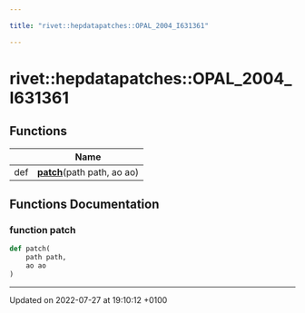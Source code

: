 ```yaml
---

title: "rivet::hepdatapatches::OPAL_2004_I631361"

---
```


# rivet::hepdatapatches::OPAL_2004_I631361



## Functions

|                | Name           |
| -------------- | -------------- |
| def | **[patch](http://example.org/namespaces/namespacerivet_1_1hepdatapatches_1_1opal__2004__i631361/#function-patch)**(path path, ao ao) |


## Functions Documentation

### function patch

```python
def patch(
    path path,
    ao ao
)
```






-------------------------------

Updated on 2022-07-27 at 19:10:12 +0100